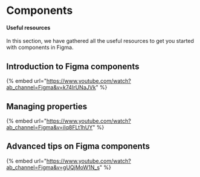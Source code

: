 # Components

#### Useful resources

In this section, we have gathered all the useful resources to get you started with components in Figma.

## Introduction to Figma components

{% embed url="https://www.youtube.com/watch?ab_channel=Figma&v=k74IrUNaJVk" %}

## Managing properties

{% embed url="https://www.youtube.com/watch?ab_channel=Figma&v=iIq8FLt1hUY" %}

## Advanced tips on Figma components

{% embed url="https://www.youtube.com/watch?ab_channel=Figma&v=gUQjMoW1N_s" %}
